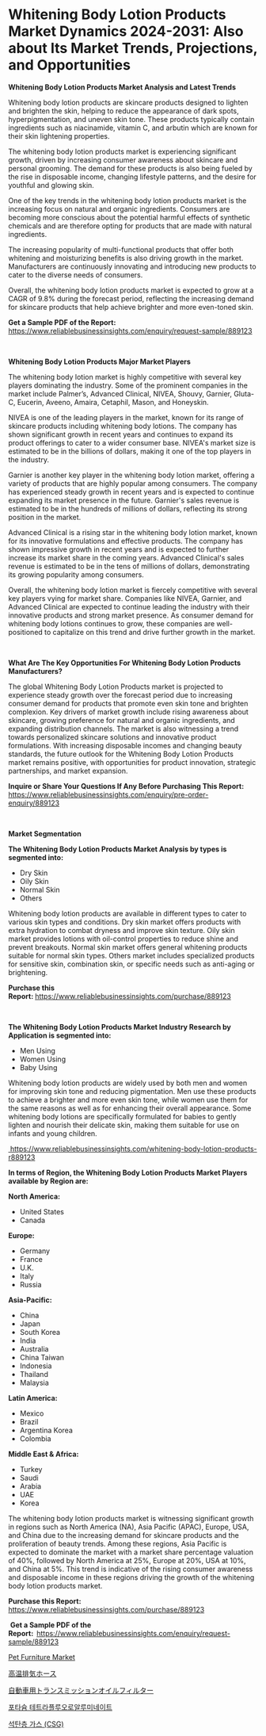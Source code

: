 <p><h1>Whitening Body Lotion Products Market Dynamics 2024-2031: Also about Its Market Trends, Projections, and Opportunities</h1></p><p><strong>Whitening Body Lotion Products Market Analysis and Latest Trends</strong></p>
<p><p>Whitening body lotion products are skincare products designed to lighten and brighten the skin, helping to reduce the appearance of dark spots, hyperpigmentation, and uneven skin tone. These products typically contain ingredients such as niacinamide, vitamin C, and arbutin which are known for their skin lightening properties.</p><p>The whitening body lotion products market is experiencing significant growth, driven by increasing consumer awareness about skincare and personal grooming. The demand for these products is also being fueled by the rise in disposable income, changing lifestyle patterns, and the desire for youthful and glowing skin.</p><p>One of the key trends in the whitening body lotion products market is the increasing focus on natural and organic ingredients. Consumers are becoming more conscious about the potential harmful effects of synthetic chemicals and are therefore opting for products that are made with natural ingredients.</p><p>The increasing popularity of multi-functional products that offer both whitening and moisturizing benefits is also driving growth in the market. Manufacturers are continuously innovating and introducing new products to cater to the diverse needs of consumers.</p><p>Overall, the whitening body lotion products market is expected to grow at a CAGR of 9.8% during the forecast period, reflecting the increasing demand for skincare products that help achieve brighter and more even-toned skin.</p></p>
<p><strong>Get a Sample PDF of the Report:&nbsp;</strong> <a href="https://www.reliablebusinessinsights.com/enquiry/request-sample/889123">https://www.reliablebusinessinsights.com/enquiry/request-sample/889123</a></p>
<p>&nbsp;</p>
<p><strong>Whitening Body Lotion Products Major Market Players</strong></p>
<p><p>The whitening body lotion market is highly competitive with several key players dominating the industry. Some of the prominent companies in the market include Palmer’s, Advanced Clinical, NIVEA, Shouvy, Garnier, Gluta-C, Eucerin, Aveeno, Amaira, Cetaphil, Mason, and Honeyskin.</p><p>NIVEA is one of the leading players in the market, known for its range of skincare products including whitening body lotions. The company has shown significant growth in recent years and continues to expand its product offerings to cater to a wider consumer base. NIVEA's market size is estimated to be in the billions of dollars, making it one of the top players in the industry.</p><p>Garnier is another key player in the whitening body lotion market, offering a variety of products that are highly popular among consumers. The company has experienced steady growth in recent years and is expected to continue expanding its market presence in the future. Garnier's sales revenue is estimated to be in the hundreds of millions of dollars, reflecting its strong position in the market.</p><p>Advanced Clinical is a rising star in the whitening body lotion market, known for its innovative formulations and effective products. The company has shown impressive growth in recent years and is expected to further increase its market share in the coming years. Advanced Clinical's sales revenue is estimated to be in the tens of millions of dollars, demonstrating its growing popularity among consumers.</p><p>Overall, the whitening body lotion market is fiercely competitive with several key players vying for market share. Companies like NIVEA, Garnier, and Advanced Clinical are expected to continue leading the industry with their innovative products and strong market presence. As consumer demand for whitening body lotions continues to grow, these companies are well-positioned to capitalize on this trend and drive further growth in the market.</p></p>
<p>&nbsp;</p>
<p><strong>What Are The Key Opportunities For Whitening Body Lotion Products Manufacturers?</strong></p>
<p><p>The global Whitening Body Lotion Products market is projected to experience steady growth over the forecast period due to increasing consumer demand for products that promote even skin tone and brighten complexion. Key drivers of market growth include rising awareness about skincare, growing preference for natural and organic ingredients, and expanding distribution channels. The market is also witnessing a trend towards personalized skincare solutions and innovative product formulations. With increasing disposable incomes and changing beauty standards, the future outlook for the Whitening Body Lotion Products market remains positive, with opportunities for product innovation, strategic partnerships, and market expansion.</p></p>
<p><strong>Inquire or Share Your Questions If Any Before Purchasing This Report:</strong> <a href="https://www.reliablebusinessinsights.com/enquiry/pre-order-enquiry/889123">https://www.reliablebusinessinsights.com/enquiry/pre-order-enquiry/889123</a></p>
<p>&nbsp;</p>
<p><strong>Market Segmentation</strong></p>
<p><strong>The Whitening Body Lotion Products Market Analysis by types is segmented into:</strong></p>
<p><ul><li>Dry Skin</li><li>Oily Skin</li><li>Normal Skin</li><li>Others</li></ul></p>
<p><p>Whitening body lotion products are available in different types to cater to various skin types and conditions. Dry skin market offers products with extra hydration to combat dryness and improve skin texture. Oily skin market provides lotions with oil-control properties to reduce shine and prevent breakouts. Normal skin market offers general whitening products suitable for normal skin types. Others market includes specialized products for sensitive skin, combination skin, or specific needs such as anti-aging or brightening.</p></p>
<p><strong>Purchase this Report:&nbsp;</strong><a href="https://www.reliablebusinessinsights.com/purchase/889123">https://www.reliablebusinessinsights.com/purchase/889123</a></p>
<p>&nbsp;</p>
<p><strong>The Whitening Body Lotion Products Market Industry Research by Application is segmented into:</strong></p>
<p><ul><li>Men Using</li><li>Women Using</li><li>Baby Using</li></ul></p>
<p><p>Whitening body lotion products are widely used by both men and women for improving skin tone and reducing pigmentation. Men use these products to achieve a brighter and more even skin tone, while women use them for the same reasons as well as for enhancing their overall appearance. Some whitening body lotions are specifically formulated for babies to gently lighten and nourish their delicate skin, making them suitable for use on infants and young children.</p></p>
<p><a href="https://www.reliablebusinessinsights.com/whitening-body-lotion-products-r889123">&nbsp;https://www.reliablebusinessinsights.com/whitening-body-lotion-products-r889123</a></p>
<p><strong>In terms of Region, the Whitening Body Lotion Products Market Players available by Region are:</strong></p>
<p>
    <p> <strong> North America: </strong>
        <ul>
            <li>United States</li>
            <li>Canada</li>
        </ul>
        </p> 
    <p> <strong> Europe: </strong>
        <ul>
            <li>Germany</li>
            <li>France</li>
            <li>U.K.</li>
            <li>Italy</li>
            <li>Russia</li>
        </ul>
        </p> 
    <p> <strong> Asia-Pacific: </strong>
        <ul>
            <li>China</li>
            <li>Japan</li>
            <li>South Korea</li>
            <li>India</li>
            <li>Australia</li>
            <li>China Taiwan</li>
            <li>Indonesia</li>
            <li>Thailand</li>
            <li>Malaysia</li>
        </ul>
        </p> 
    <p> <strong> Latin America: </strong>
        <ul>
            <li>Mexico</li>
            <li>Brazil</li>
            <li>Argentina Korea</li>
            <li>Colombia</li>
        </ul>
        </p> 
    <p> <strong> Middle East & Africa: </strong>
        <ul>
            <li>Turkey</li>
            <li>Saudi</li>
            <li>Arabia</li>
            <li>UAE</li>
            <li>Korea</li>
        </ul>
    </p>
    </p>
<p><p>The whitening body lotion products market is witnessing significant growth in regions such as North America (NA), Asia Pacific (APAC), Europe, USA, and China due to the increasing demand for skincare products and the proliferation of beauty trends. Among these regions, Asia Pacific is expected to dominate the market with a market share percentage valuation of 40%, followed by North America at 25%, Europe at 20%, USA at 10%, and China at 5%. This trend is indicative of the rising consumer awareness and disposable income in these regions driving the growth of the whitening body lotion products market.</p></p>
<p><strong>Purchase this Report: </strong><a href="https://www.reliablebusinessinsights.com/purchase/889123">https://www.reliablebusinessinsights.com/purchase/889123</a></p>
<p>&nbsp;<strong>Get a Sample PDF of the Report:&nbsp;&nbsp;</strong><a href="https://www.reliablebusinessinsights.com/enquiry/request-sample/889123">https://www.reliablebusinessinsights.com/enquiry/request-sample/889123</a></p>
<p><strong></strong></p>
<p><p><a href="https://github.com/haleemasakdiya1/Market-Research-Report-List-1/blob/main/pet-furniture-market.md">Pet Furniture Market</a></p><p><a href="https://github.com/xtkhtofdt934839/Market-Research-Report-List-2/blob/main/5576916140715.md">高温排気ホース</a></p><p><a href="https://github.com/LeoraEber/Market-Research-Report-List-1/blob/main/8789892140714.md">自動車用トランスミッションオイルフィルター</a></p><p><a href="https://github.com/milikokao84/Market-Research-Report-List-1/blob/main/1881593148591.md">포타슘 테트라플루오로알루미네이트</a></p><p><a href="https://github.com/emakpiahsopiah/Market-Research-Report-List-1/blob/main/9781837148592.md">석탄층 가스 (CSG)</a></p></p>